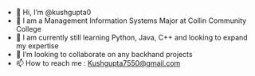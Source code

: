 - 👋 Hi, I’m @kushgupta0
- 👀 I am a Management Information Systems Major at Collin Community College
- 🌱 I am currently still learning Python, Java, C++ and looking to expand my expertise
- 💞️ I’m looking to collaborate on any backhand projects
- 📫 How to reach me : Kushgupta7550@gmail.com

